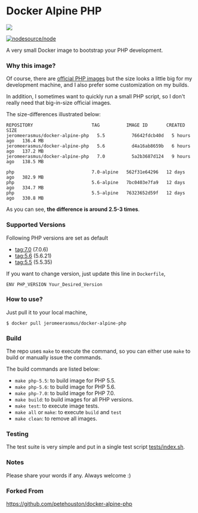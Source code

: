 # Docker Alpine PHP

[![](https://imagelayers.io/badge/jeromeerasmus/docker-alpine-php:latest.svg)](https://imagelayers.io/?images=jeromeerasmus/docker-alpine-php:latest 'Get your own badge on imagelayers.io')

[![nodesource/node](http://dockeri.co/image/jeromeerasmus/docker-alpine-php)](https://registry.hub.docker.com/u/jeromeerasmus/docker-alpine-php/)

A very small Docker image to bootstrap your PHP development.

### Why this image?

Of course, there are [official PHP images](https://hub.docker.com/_/php/) but the size looks a little big for my development machine, and I also prefer some customization on my builds.

In addition, I sometimes want to quickly run a small PHP script, so I don't really need that big-in-size official images.

The size-differences illustrated below:

```
REPOSITORY                      TAG          IMAGE ID       CREATED       SIZE
jeromeerasmus/docker-alpine-php   5.5          76642fdcb40d   5 hours ago   136.4 MB
jeromeerasmus/docker-alpine-php   5.6          d4a16ab8659b   6 hours ago   137.2 MB
jeromeerasmus/docker-alpine-php   7.0          5a2b3687d124   9 hours ago   138.5 MB

php                             7.0-alpine   562f31e64296   12 days ago   382.9 MB
php                             5.6-alpine   7bc0403e7fa9   12 days ago   334.7 MB
php                             5.5-alpine   76323652d59f   12 days ago   330.8 MB
```

As you can see, **the difference is around 2.5-3 times**.

### Supported Versions

Following PHP versions are set as default

* [tag:7.0](7.0/Dockerfile) (7.0.6)
* [tag:5.6](5.6/Dockerfile) (5.6.21)
* [tag:5.5](5.5/Dockerfile) (5.5.35)

If you want to change version, just update this line in `Dockerfile`,

```
ENV PHP_VERSION Your_Desired_Version
```

### How to use?

Just pull it to your local machine,

```
$ docker pull jeromeerasmus/docker-alpine-php
```

### Build

The repo uses `make` to execute the command, so you can either use `make` to build or manually issue the commands.

The build commands are listed below:

* `make php-5.5`: to build image for PHP 5.5.
* `make php-5.6`: to build image for PHP 5.6.
* `make php-7.0`: to build image for PHP 7.0.
* `make build`: to build images for all PHP versions.
* `make test`: to execute image tests.
* `make all` or `make`: to execute `build` and `test`
* `make clean`: to remove all images.

### Testing

The test suite is very simple and put in a single test script [tests/index.sh](tests/index.sh).

### Notes

Please share your words if any. Always welcome :)


### Forked From
https://github.com/petehouston/docker-alpine-php
